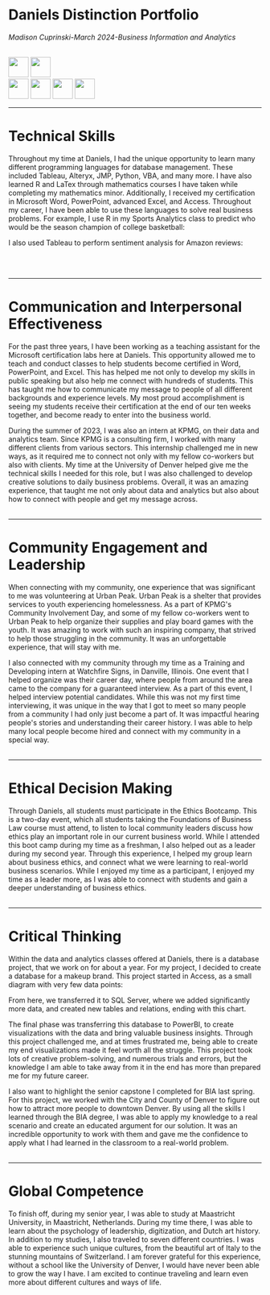 # Daniels Distinction Portfolio
<i>Madison Cuprinski-March 2024-Business Information and Analytics</i>
<br><br>

[<img src="https://github.com/MCuprinski/DanielsDistinction/assets/118782659/739f06cf-cd84-46ae-9915-cd8a3eac7e0f" height="40"/>](#ComInter)
[<img src="https://github.com/MCuprinski/DanielsDistinction/assets/118782659/825951ec-66de-4a4f-84f6-2b6a8033db4e" height="40"/>](#Leader)
<br>
[<img src="https://github.com/MCuprinski/DanielsDistinction/assets/118782659/c2467948-9466-44d3-87df-7e49903bb2cc" height="40"/>](#Ethics)
[<img src="https://github.com/MCuprinski/DanielsDistinction/assets/118782659/d1540934-3afd-4866-9eb6-452564487ddf" height="40"/>](#Critical)
[<img src="https://github.com/MCuprinski/DanielsDistinction/assets/118782659/7cbd1efc-6914-4d77-b716-915c687a6c5a" height="40"/>](#Global)
[<img src="https://github.com/MCuprinski/DanielsDistinction/assets/118782659/d29f893b-a363-4488-b864-83b9b070671b" height="40"/>](#Technical)

<a name="Technical"></a>
<hr>

# Technical Skills
Throughout my time at Daniels, I had the unique opportunity to learn many different programming languages for database management. These included Tableau, Alteryx, JMP, Python, VBA, and many more. I have also learned R and LaTex through mathematics courses I have taken while completing my mathematics minor. Additionally, I received my certification in Microsoft Word, PowerPoint, advanced Excel, and Access. Throughout my career, I have been able to use these languages to solve real business problems. For example, I use R in my Sports Analytics class to predict who would be the season champion of college basketball:

I also used Tableau to perform sentiment analysis for Amazon reviews:


<br><br>

<a name="ComInter"></a>
<hr>

# Communication and Interpersonal Effectiveness
For the past three years, I have been working as a teaching assistant for the Microsoft certification labs here at Daniels. This opportunity allowed me to teach and conduct classes to help students become certified in Word, PowerPoint, and Excel. This has helped me not only to develop my skills in public speaking but also help me connect with hundreds of students. This has taught me how to communicate my message to people of all different backgrounds and experience levels. My most proud accomplishment is seeing my students receive their certification at the end of our ten weeks together, and become ready to enter into the business world.

During the summer of 2023, I was also an intern at KPMG, on their data and analytics team. Since KPMG is a consulting firm, I worked with many different clients from various sectors. This internship challenged me in new ways, as it required me to connect not only with my fellow co-workers but also with clients. My time at the University of Denver helped give me the technical skills I needed for this role, but I was also challenged to develop creative solutions to daily business problems. Overall, it was an amazing experience, that taught me not only about data and analytics but also about how to connect with people and get my message across. 
<br><br>

<a name="Leader"></a>
<hr>

# Community Engagement and Leadership
When connecting with my community, one experience that was significant to me was volunteering at Urban Peak. Urban Peak is a shelter that provides services to youth experiencing homelessness. As a part of KPMG's Community Involvement Day, and some of my fellow co-workers went to Urban Peak to help organize their supplies and play board games with the youth. It was amazing to work with such an inspiring company, that strived to help those struggling in the community. It was an unforgettable experience, that will stay with me.

I also connected with my community through my time as a Training and Developing intern at Watchfire Signs, in Danville, Illinois. One event that I helped organize was their career day, where people from around the area came to the company for a guaranteed interview. As a part of this event, I helped interview potential candidates. While this was not my first time interviewing, it was unique in the way that I got to meet so many people from a community I had only just become a part of. It was impactful hearing people's stories and understanding their career history. I was able to help many local people become hired and connect with my community in a special way.
<br><br>

<a name="Ethics"></a>
<hr>

# Ethical Decision Making
Through Daniels, all students must participate in the Ethics Bootcamp. This is a two-day event, which all students taking the Foundations of Business Law course must attend, to listen to local community leaders discuss how ethics play an important role in our current business world. While I attended this boot camp during my time as a freshman, I also helped out as a leader during my second year. Through this experience, I helped my group learn about business ethics, and connect what we were learning to real-world business scenarios. While I enjoyed my time as a participant, I enjoyed my time as a leader more, as I was able to connect with students and gain a deeper understanding of business ethics. 
<br><br>

<a name="Critical"></a>
<hr>

# Critical Thinking
Within the data and analytics classes offered at Daniels, there is a database project, that we work on for about a year. For my project, I decided to create a database for a makeup brand. This project started in Access, as a small diagram with very few data points:

From here, we transferred it to SQL Server, where we added significantly more data, and created new tables and relations, ending with this chart.

The final phase was transferring this database to PowerBI, to create visualizations with the data and bring valuable business insights. Through this project challenged me, and at times frustrated me, being able to create my end visualizations made it feel worth all the struggle. This project took lots of creative problem-solving, and numerous trials and errors, but the knowledge I am able to take away from it in the end has more than prepared me for my future career. 


I also want to highlight the senior capstone I completed for BIA last spring. For this project, we worked with the City and County of Denver to figure out how to attract more people to downtown Denver. By using all the skills I learned through the BIA degree, I was able to apply my knowledge to a real scenario and create an educated argument for our solution. It was an incredible opportunity to work with them and gave me the confidence to apply what I had learned in the classroom to a real-world problem.
<br><br>

<a name="Global"></a>
<hr>

# Global Competence
To finish off, during my senior year, I was able to study at Maastricht University, in Maastricht, Netherlands. During my time there, I was able to learn about the psychology of leadership, digitization, and Dutch art history. In addition to my studies, I also traveled to seven different countries. I was able to experience such unique cultures, from the beautiful art of Italy to the stunning mountains of Switzerland. I am forever grateful for this experience, without a school like the University of Denver, I would have never been able to grow the way I have. I am excited to continue traveling and learn even more about different cultures and ways of life. 
<br><br>

